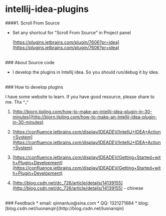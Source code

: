 intellij-idea-plugins
=====================

####1. Scroll From Source
   
*  Set any shortcut for "Scroll From Source" in Project panel

   [https://plugins.jetbrains.com/plugin/7606?pr=idea](https://plugins.jetbrains.com/plugin/7606?pr=idea)

<br />
### About Source code

* I develop the plugins in Intellij idea. So you should run/debug it by idea.

<br />
### How to develop plugins

I have some website to learn. If you have good resource, please share to me. Thx ^_^

1. [http://bjorn.tipling.com/how-to-make-an-intellij-idea-plugin-in-30-minutes](http://bjorn.tipling.com/how-to-make-an-intellij-idea-plugin-in-30-minutes)

2. [https://confluence.jetbrains.com/display/IDEADEV/IntelliJ+IDEA+Action+System](https://confluence.jetbrains.com/display/IDEADEV/IntelliJ+IDEA+Action+System)

3. [https://confluence.jetbrains.com/display/IDEADEV/Getting+Started+with+Plugin+Development](https://confluence.jetbrains.com/display/IDEADEV/Getting+Started+with+Plugin+Development)

4. [http://blog.csdn.net/dc_726/article/details/14139155](http://blog.csdn.net/dc_726/article/details/14139155) - chinese

<br />
### Feedback
* email: qinnanluo@sina.com
* QQ: 1321271684
* blog: [blog.csdn.net/luonanqin](http://blog.csdn.net/luonanqin)